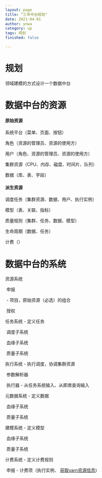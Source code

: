 ```yaml
---
layout: page
title: “三年中台规划"
date: 2021-04-01
author: ynwa
category: up
tags: 规划
finished: false

---
```




# 规划

领域建模的方式设计一个数据中台



# 数据中台的资源

#### 原始资源

系统平台（菜单、页面、按钮）

角色（资源的管理员、资源的使用方）

用户（角色、资源的管理员、资源的使用方）

集群资源（CPU、内存、磁盘、时间片、队列）

数据（库、表、字段）

#### 派生资源

调度任务（集群资源、数据、用户、执行实例）

模型（表、关联、指标）

质量规则（集群、任务、数据、模型）

生命周期（数据、任务）

计费（）

# 数据中台的系统

资源系统

​	申报

​		- 项目，原始资源（必选）的组合

​	授权

任务系统 - 定义任务

​	调度子系统

​	血缘子系统

​	质量子系统

执行系统 - 执行调度，协调集群资源

​	参数解析器

​	执行器 - 从任务系统输入、从即席查询输入

元数据系统 - 定义数据

​	血缘子系统

​	质量子系统

建模系统 - 定义模型

​	血缘子系统

​	质量子系统

计费系统 - 定义计费规则

​	申报 - 计费项（执行实例、 [获取yarn资源信息](http://b-datarm.souche-inc.com/ws/v1/cluster/apps/application_1617101520110_52891/))











